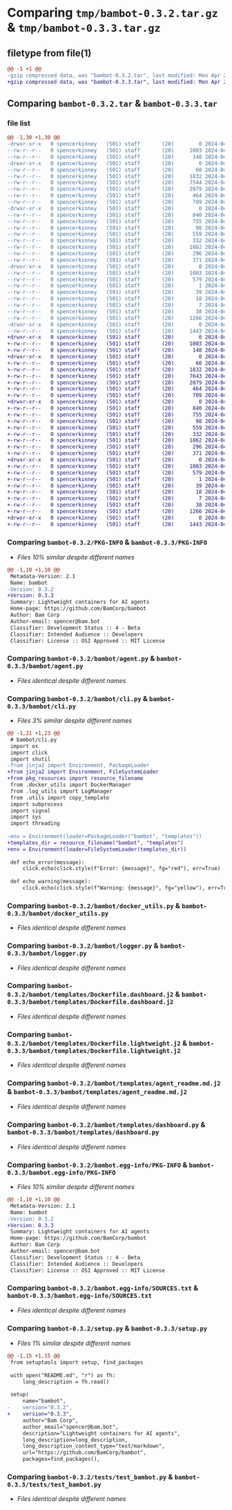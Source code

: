 # Comparing `tmp/bambot-0.3.2.tar.gz` & `tmp/bambot-0.3.3.tar.gz`

## filetype from file(1)

```diff
@@ -1 +1 @@
-gzip compressed data, was "bambot-0.3.2.tar", last modified: Mon Apr 29 02:12:27 2024, max compression
+gzip compressed data, was "bambot-0.3.3.tar", last modified: Mon Apr 29 02:20:08 2024, max compression
```

## Comparing `bambot-0.3.2.tar` & `bambot-0.3.3.tar`

### file list

```diff
@@ -1,30 +1,30 @@
-drwxr-xr-x   0 spencerkinney   (501) staff       (20)        0 2024-04-29 02:12:27.335438 bambot-0.3.2/
--rw-r--r--   0 spencerkinney   (501) staff       (20)     1003 2024-04-29 02:12:27.335151 bambot-0.3.2/PKG-INFO
--rw-r--r--   0 spencerkinney   (501) staff       (20)      148 2024-04-27 21:13:32.000000 bambot-0.3.2/README.md
-drwxr-xr-x   0 spencerkinney   (501) staff       (20)        0 2024-04-29 02:12:27.331355 bambot-0.3.2/bambot/
--rw-r--r--   0 spencerkinney   (501) staff       (20)       60 2024-04-27 22:56:54.000000 bambot-0.3.2/bambot/__init__.py
--rw-r--r--   0 spencerkinney   (501) staff       (20)     1832 2024-04-28 22:59:21.000000 bambot-0.3.2/bambot/agent.py
--rw-r--r--   0 spencerkinney   (501) staff       (20)     7544 2024-04-29 02:09:50.000000 bambot-0.3.2/bambot/cli.py
--rw-r--r--   0 spencerkinney   (501) staff       (20)     2079 2024-04-28 23:07:57.000000 bambot-0.3.2/bambot/docker_utils.py
--rw-r--r--   0 spencerkinney   (501) staff       (20)      464 2024-04-28 23:09:41.000000 bambot-0.3.2/bambot/log_utils.py
--rw-r--r--   0 spencerkinney   (501) staff       (20)      709 2024-04-28 22:50:06.000000 bambot-0.3.2/bambot/logger.py
-drwxr-xr-x   0 spencerkinney   (501) staff       (20)        0 2024-04-29 02:12:27.334183 bambot-0.3.2/bambot/templates/
--rw-r--r--   0 spencerkinney   (501) staff       (20)      840 2024-04-28 07:24:46.000000 bambot-0.3.2/bambot/templates/Dockerfile.dashboard.j2
--rw-r--r--   0 spencerkinney   (501) staff       (20)      755 2024-04-28 07:24:56.000000 bambot-0.3.2/bambot/templates/Dockerfile.lightweight.j2
--rw-r--r--   0 spencerkinney   (501) staff       (20)       98 2024-04-27 20:00:14.000000 bambot-0.3.2/bambot/templates/Procfile.j2
--rw-r--r--   0 spencerkinney   (501) staff       (20)      559 2024-04-27 21:53:04.000000 bambot-0.3.2/bambot/templates/agent_readme.md.j2
--rw-r--r--   0 spencerkinney   (501) staff       (20)      332 2024-04-29 02:01:28.000000 bambot-0.3.2/bambot/templates/bot.py.j2
--rw-r--r--   0 spencerkinney   (501) staff       (20)     1862 2024-04-28 06:29:24.000000 bambot-0.3.2/bambot/templates/dashboard.py
--rw-r--r--   0 spencerkinney   (501) staff       (20)      296 2024-04-28 08:17:47.000000 bambot-0.3.2/bambot/templates/run.sh.j2
--rw-r--r--   0 spencerkinney   (501) staff       (20)      371 2024-04-28 08:09:43.000000 bambot-0.3.2/bambot/utils.py
-drwxr-xr-x   0 spencerkinney   (501) staff       (20)        0 2024-04-29 02:12:27.334799 bambot-0.3.2/bambot.egg-info/
--rw-r--r--   0 spencerkinney   (501) staff       (20)     1003 2024-04-29 02:12:27.000000 bambot-0.3.2/bambot.egg-info/PKG-INFO
--rw-r--r--   0 spencerkinney   (501) staff       (20)      579 2024-04-29 02:12:27.000000 bambot-0.3.2/bambot.egg-info/SOURCES.txt
--rw-r--r--   0 spencerkinney   (501) staff       (20)        1 2024-04-29 02:12:27.000000 bambot-0.3.2/bambot.egg-info/dependency_links.txt
--rw-r--r--   0 spencerkinney   (501) staff       (20)       39 2024-04-29 02:12:27.000000 bambot-0.3.2/bambot.egg-info/entry_points.txt
--rw-r--r--   0 spencerkinney   (501) staff       (20)       18 2024-04-29 02:12:27.000000 bambot-0.3.2/bambot.egg-info/requires.txt
--rw-r--r--   0 spencerkinney   (501) staff       (20)        7 2024-04-29 02:12:27.000000 bambot-0.3.2/bambot.egg-info/top_level.txt
--rw-r--r--   0 spencerkinney   (501) staff       (20)       38 2024-04-29 02:12:27.335480 bambot-0.3.2/setup.cfg
--rw-r--r--   0 spencerkinney   (501) staff       (20)     1266 2024-04-29 01:50:26.000000 bambot-0.3.2/setup.py
-drwxr-xr-x   0 spencerkinney   (501) staff       (20)        0 2024-04-29 02:12:27.334513 bambot-0.3.2/tests/
--rw-r--r--   0 spencerkinney   (501) staff       (20)     1443 2024-04-27 21:53:17.000000 bambot-0.3.2/tests/test_bambot.py
+drwxr-xr-x   0 spencerkinney   (501) staff       (20)        0 2024-04-29 02:20:08.810705 bambot-0.3.3/
+-rw-r--r--   0 spencerkinney   (501) staff       (20)     1003 2024-04-29 02:20:08.810403 bambot-0.3.3/PKG-INFO
+-rw-r--r--   0 spencerkinney   (501) staff       (20)      148 2024-04-27 21:13:32.000000 bambot-0.3.3/README.md
+drwxr-xr-x   0 spencerkinney   (501) staff       (20)        0 2024-04-29 02:20:08.806458 bambot-0.3.3/bambot/
+-rw-r--r--   0 spencerkinney   (501) staff       (20)       60 2024-04-27 22:56:54.000000 bambot-0.3.3/bambot/__init__.py
+-rw-r--r--   0 spencerkinney   (501) staff       (20)     1832 2024-04-28 22:59:21.000000 bambot-0.3.3/bambot/agent.py
+-rw-r--r--   0 spencerkinney   (501) staff       (20)     7643 2024-04-29 02:19:29.000000 bambot-0.3.3/bambot/cli.py
+-rw-r--r--   0 spencerkinney   (501) staff       (20)     2079 2024-04-28 23:07:57.000000 bambot-0.3.3/bambot/docker_utils.py
+-rw-r--r--   0 spencerkinney   (501) staff       (20)      464 2024-04-28 23:09:41.000000 bambot-0.3.3/bambot/log_utils.py
+-rw-r--r--   0 spencerkinney   (501) staff       (20)      709 2024-04-28 22:50:06.000000 bambot-0.3.3/bambot/logger.py
+drwxr-xr-x   0 spencerkinney   (501) staff       (20)        0 2024-04-29 02:20:08.809294 bambot-0.3.3/bambot/templates/
+-rw-r--r--   0 spencerkinney   (501) staff       (20)      840 2024-04-28 07:24:46.000000 bambot-0.3.3/bambot/templates/Dockerfile.dashboard.j2
+-rw-r--r--   0 spencerkinney   (501) staff       (20)      755 2024-04-28 07:24:56.000000 bambot-0.3.3/bambot/templates/Dockerfile.lightweight.j2
+-rw-r--r--   0 spencerkinney   (501) staff       (20)       98 2024-04-27 20:00:14.000000 bambot-0.3.3/bambot/templates/Procfile.j2
+-rw-r--r--   0 spencerkinney   (501) staff       (20)      559 2024-04-27 21:53:04.000000 bambot-0.3.3/bambot/templates/agent_readme.md.j2
+-rw-r--r--   0 spencerkinney   (501) staff       (20)      332 2024-04-29 02:01:28.000000 bambot-0.3.3/bambot/templates/bot.py.j2
+-rw-r--r--   0 spencerkinney   (501) staff       (20)     1862 2024-04-28 06:29:24.000000 bambot-0.3.3/bambot/templates/dashboard.py
+-rw-r--r--   0 spencerkinney   (501) staff       (20)      296 2024-04-28 08:17:47.000000 bambot-0.3.3/bambot/templates/run.sh.j2
+-rw-r--r--   0 spencerkinney   (501) staff       (20)      371 2024-04-28 08:09:43.000000 bambot-0.3.3/bambot/utils.py
+drwxr-xr-x   0 spencerkinney   (501) staff       (20)        0 2024-04-29 02:20:08.810037 bambot-0.3.3/bambot.egg-info/
+-rw-r--r--   0 spencerkinney   (501) staff       (20)     1003 2024-04-29 02:20:08.000000 bambot-0.3.3/bambot.egg-info/PKG-INFO
+-rw-r--r--   0 spencerkinney   (501) staff       (20)      579 2024-04-29 02:20:08.000000 bambot-0.3.3/bambot.egg-info/SOURCES.txt
+-rw-r--r--   0 spencerkinney   (501) staff       (20)        1 2024-04-29 02:20:08.000000 bambot-0.3.3/bambot.egg-info/dependency_links.txt
+-rw-r--r--   0 spencerkinney   (501) staff       (20)       39 2024-04-29 02:20:08.000000 bambot-0.3.3/bambot.egg-info/entry_points.txt
+-rw-r--r--   0 spencerkinney   (501) staff       (20)       18 2024-04-29 02:20:08.000000 bambot-0.3.3/bambot.egg-info/requires.txt
+-rw-r--r--   0 spencerkinney   (501) staff       (20)        7 2024-04-29 02:20:08.000000 bambot-0.3.3/bambot.egg-info/top_level.txt
+-rw-r--r--   0 spencerkinney   (501) staff       (20)       38 2024-04-29 02:20:08.810808 bambot-0.3.3/setup.cfg
+-rw-r--r--   0 spencerkinney   (501) staff       (20)     1266 2024-04-29 02:19:03.000000 bambot-0.3.3/setup.py
+drwxr-xr-x   0 spencerkinney   (501) staff       (20)        0 2024-04-29 02:20:08.809677 bambot-0.3.3/tests/
+-rw-r--r--   0 spencerkinney   (501) staff       (20)     1443 2024-04-27 21:53:17.000000 bambot-0.3.3/tests/test_bambot.py
```

### Comparing `bambot-0.3.2/PKG-INFO` & `bambot-0.3.3/PKG-INFO`

 * *Files 10% similar despite different names*

```diff
@@ -1,10 +1,10 @@
 Metadata-Version: 2.1
 Name: bambot
-Version: 0.3.2
+Version: 0.3.3
 Summary: Lightweight containers for AI agents
 Home-page: https://github.com/BamCorp/bambot
 Author: Bam Corp
 Author-email: spencer@bam.bot
 Classifier: Development Status :: 4 - Beta
 Classifier: Intended Audience :: Developers
 Classifier: License :: OSI Approved :: MIT License
```

### Comparing `bambot-0.3.2/bambot/agent.py` & `bambot-0.3.3/bambot/agent.py`

 * *Files identical despite different names*

### Comparing `bambot-0.3.2/bambot/cli.py` & `bambot-0.3.3/bambot/cli.py`

 * *Files 3% similar despite different names*

```diff
@@ -1,21 +1,23 @@
 # bambot/cli.py
 import os
 import click
 import shutil
-from jinja2 import Environment, PackageLoader
+from jinja2 import Environment, FileSystemLoader
+from pkg_resources import resource_filename
 from .docker_utils import DockerManager
 from .log_utils import LogManager
 from .utils import copy_template
 import subprocess
 import signal
 import sys
 import threading
 
-env = Environment(loader=PackageLoader("bambot", "templates"))
+templates_dir = resource_filename("bambot", "templates")
+env = Environment(loader=FileSystemLoader(templates_dir))
 
 def echo_error(message):
     click.echo(click.style(f"Error: {message}", fg="red"), err=True)
 
 def echo_warning(message):
     click.echo(click.style(f"Warning: {message}", fg="yellow"), err=True)
```

### Comparing `bambot-0.3.2/bambot/docker_utils.py` & `bambot-0.3.3/bambot/docker_utils.py`

 * *Files identical despite different names*

### Comparing `bambot-0.3.2/bambot/logger.py` & `bambot-0.3.3/bambot/logger.py`

 * *Files identical despite different names*

### Comparing `bambot-0.3.2/bambot/templates/Dockerfile.dashboard.j2` & `bambot-0.3.3/bambot/templates/Dockerfile.dashboard.j2`

 * *Files identical despite different names*

### Comparing `bambot-0.3.2/bambot/templates/Dockerfile.lightweight.j2` & `bambot-0.3.3/bambot/templates/Dockerfile.lightweight.j2`

 * *Files identical despite different names*

### Comparing `bambot-0.3.2/bambot/templates/agent_readme.md.j2` & `bambot-0.3.3/bambot/templates/agent_readme.md.j2`

 * *Files identical despite different names*

### Comparing `bambot-0.3.2/bambot/templates/dashboard.py` & `bambot-0.3.3/bambot/templates/dashboard.py`

 * *Files identical despite different names*

### Comparing `bambot-0.3.2/bambot.egg-info/PKG-INFO` & `bambot-0.3.3/bambot.egg-info/PKG-INFO`

 * *Files 10% similar despite different names*

```diff
@@ -1,10 +1,10 @@
 Metadata-Version: 2.1
 Name: bambot
-Version: 0.3.2
+Version: 0.3.3
 Summary: Lightweight containers for AI agents
 Home-page: https://github.com/BamCorp/bambot
 Author: Bam Corp
 Author-email: spencer@bam.bot
 Classifier: Development Status :: 4 - Beta
 Classifier: Intended Audience :: Developers
 Classifier: License :: OSI Approved :: MIT License
```

### Comparing `bambot-0.3.2/bambot.egg-info/SOURCES.txt` & `bambot-0.3.3/bambot.egg-info/SOURCES.txt`

 * *Files identical despite different names*

### Comparing `bambot-0.3.2/setup.py` & `bambot-0.3.3/setup.py`

 * *Files 1% similar despite different names*

```diff
@@ -1,15 +1,15 @@
 from setuptools import setup, find_packages
 
 with open("README.md", "r") as fh:
     long_description = fh.read()
 
 setup(
     name="bambot",
-    version="0.3.2",
+    version="0.3.3",
     author="Bam Corp",
     author_email="spencer@bam.bot",
     description="Lightweight containers for AI agents",
     long_description=long_description,
     long_description_content_type="text/markdown",
     url="https://github.com/BamCorp/bambot",
     packages=find_packages(),
```

### Comparing `bambot-0.3.2/tests/test_bambot.py` & `bambot-0.3.3/tests/test_bambot.py`

 * *Files identical despite different names*

